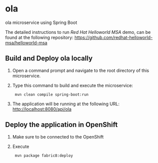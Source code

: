 # ola 
ola microservice using Spring Boot

The detailed instructions to run *Red Hat Helloworld MSA* demo, can be found at the following repository: <https://github.com/redhat-helloworld-msa/helloworld-msa>


Build and Deploy ola locally
----------------------------

1. Open a command prompt and navigate to the root directory of this microservice.
2. Type this command to build and execute the microservice:

        mvn clean compile spring-boot:run

3. The application will be running at the following URL: <http://localhost:8080/api/ola>


Deploy the application in OpenShift
-----------------------------------

1. Make sure to be connected to the OpenShift
2. Execute

		mvn package fabric8:deploy

